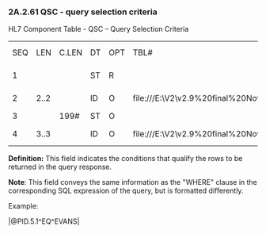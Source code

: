 ### 2A.2.61 QSC - query selection criteria

HL7 Component Table - QSC – Query Selection Criteria

|     |     |     |     |     |     |     |     |     |
| --- | --- | --- | --- | --- | --- | --- | --- | --- |
| SEQ | LEN | C.LEN | DT | OPT | TBL# | COMPONENT NAME | COMMENTS | SEC.REF. |
| 1 |  |  | ST | R |  | Segment Field Name |  | 2A.2.76 |
| 2 | 2..2 |  | ID | O | file:///E:\V2\v2.9%20final%20Nov%20from%20Frank\V29_CH02C_Tables.docx#HL70209[0209] | Relational Operator |  | 2A.2.35 |
| 3 |  | 199# | ST | O |  | Value |  | 2A.2.76 |
| 4 | 3..3 |  | ID | O | file:///E:\V2\v2.9%20final%20Nov%20from%20Frank\V29_CH02C_Tables.docx#HL70210[0210] | Relational Conjunction |  | 2A.2.35 |

**Definition:** This field indicates the conditions that qualify the rows to be returned in the query response.

**Note**: This field conveys the same information as the "WHERE" clause in the corresponding SQL expression of the query, but is formatted differently.

Example:

|@PID.5.1^EQ^EVANS|
